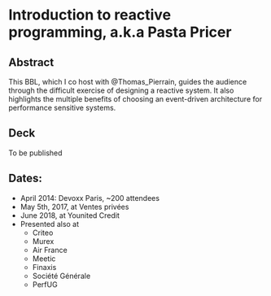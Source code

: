 # Introduction to reactive programming, a.k.a Pasta Pricer
## Abstract
This BBL, which I co host with @Thomas_Pierrain, guides the audience through the difficult exercise of designing a reactive system. It also highlights the multiple benefits of choosing an event-driven architecture for performance sensitive systems.

## Deck
To be published

## Dates:
* April 2014: Devoxx Paris, ~200 attendees
* May 5th, 2017, at Ventes privées
* June 2018, at Younited Credit
* Presented also at
  * Criteo
  * Murex
  * Air France
  * Meetic
  * Finaxis
  * Société Générale
  * PerfUG
  
